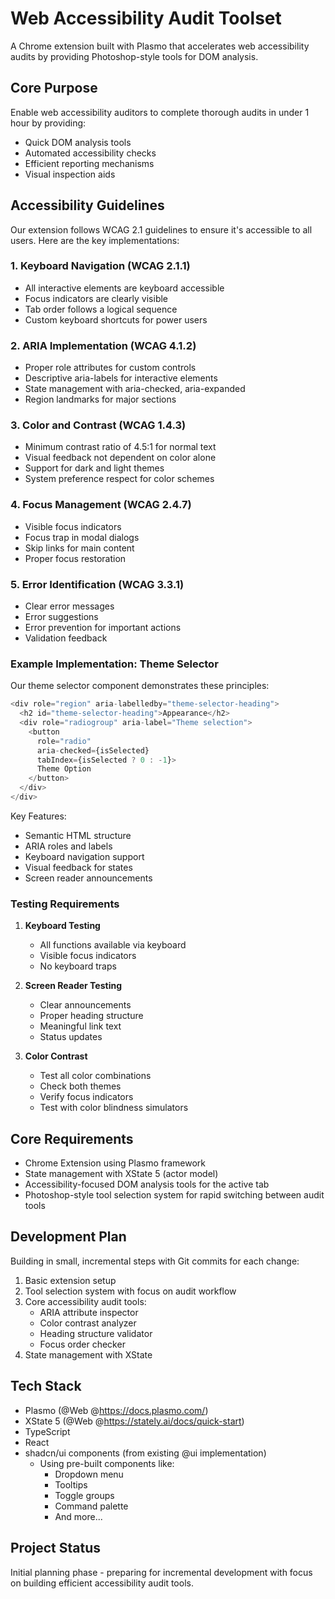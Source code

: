 # Web Accessibility Audit Toolset

A Chrome extension built with Plasmo that accelerates web accessibility audits by providing Photoshop-style tools for DOM analysis.

## Core Purpose

Enable web accessibility auditors to complete thorough audits in under 1 hour by providing:

- Quick DOM analysis tools
- Automated accessibility checks
- Efficient reporting mechanisms
- Visual inspection aids

## Accessibility Guidelines

Our extension follows WCAG 2.1 guidelines to ensure it's accessible to all users. Here are the key implementations:

### 1. Keyboard Navigation (WCAG 2.1.1)

- All interactive elements are keyboard accessible
- Focus indicators are clearly visible
- Tab order follows a logical sequence
- Custom keyboard shortcuts for power users

### 2. ARIA Implementation (WCAG 4.1.2)

- Proper role attributes for custom controls
- Descriptive aria-labels for interactive elements
- State management with aria-checked, aria-expanded
- Region landmarks for major sections

### 3. Color and Contrast (WCAG 1.4.3)

- Minimum contrast ratio of 4.5:1 for normal text
- Visual feedback not dependent on color alone
- Support for dark and light themes
- System preference respect for color schemes

### 4. Focus Management (WCAG 2.4.7)

- Visible focus indicators
- Focus trap in modal dialogs
- Skip links for main content
- Proper focus restoration

### 5. Error Identification (WCAG 3.3.1)

- Clear error messages
- Error suggestions
- Error prevention for important actions
- Validation feedback

### Example Implementation: Theme Selector

Our theme selector component demonstrates these principles:

```typescript
<div role="region" aria-labelledby="theme-selector-heading">
  <h2 id="theme-selector-heading">Appearance</h2>
  <div role="radiogroup" aria-label="Theme selection">
    <button
      role="radio"
      aria-checked={isSelected}
      tabIndex={isSelected ? 0 : -1}>
      Theme Option
    </button>
  </div>
</div>
```

Key Features:

- Semantic HTML structure
- ARIA roles and labels
- Keyboard navigation support
- Visual feedback for states
- Screen reader announcements

### Testing Requirements

1. **Keyboard Testing**

   - All functions available via keyboard
   - Visible focus indicators
   - No keyboard traps

2. **Screen Reader Testing**

   - Clear announcements
   - Proper heading structure
   - Meaningful link text
   - Status updates

3. **Color Contrast**
   - Test all color combinations
   - Check both themes
   - Verify focus indicators
   - Test with color blindness simulators

## Core Requirements

- Chrome Extension using Plasmo framework
- State management with XState 5 (actor model)
- Accessibility-focused DOM analysis tools for the active tab
- Photoshop-style tool selection system for rapid switching between audit tools

## Development Plan

Building in small, incremental steps with Git commits for each change:

1. Basic extension setup
2. Tool selection system with focus on audit workflow
3. Core accessibility audit tools:
   - ARIA attribute inspector
   - Color contrast analyzer
   - Heading structure validator
   - Focus order checker
4. State management with XState

## Tech Stack

- Plasmo (@Web @https://docs.plasmo.com/)
- XState 5 (@Web @https://stately.ai/docs/quick-start)
- TypeScript
- React
- shadcn/ui components (from existing @ui implementation)
  - Using pre-built components like:
    - Dropdown menu
    - Tooltips
    - Toggle groups
    - Command palette
    - And more...

## Project Status

Initial planning phase - preparing for incremental development with focus on building efficient accessibility audit tools.
